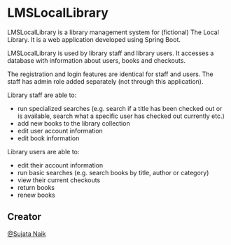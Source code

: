 # LMSLocalLibrary

LMSLocalLibrary is a library management system for (fictional) The Local Library. 
It is a web application developed using Spring Boot.

LMSLocalLibrary is used by library staff and library users. It accesses a database with 
information about users, books and checkouts.

The registration and login features are identical for staff and users. The staff has admin 
role added separately (not through this application).

Library staff are able to:
- run specialized searches (e.g. search if a title has been checked out or is available, search 
what a specific user has checked out currently etc.)
- add new books to the library collection
- edit user account information
- edit book information

Library users are able to:
- edit their account information
- run basic searches (e.g. search books by title, author or category)
- view their current checkouts
- return books
- renew books


## Creator
[@Sujata Naik](https://github.com/sujatanaik530/TEKsystemsJD_Capstone_LMS)


